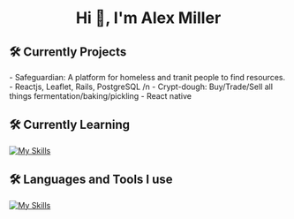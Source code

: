 <h1 align="center">Hi 👋, I'm Alex Miller</h1>

<p align="left">

  <h2><b>🛠 Currently Projects</b></h2>
  - Safeguardian: A platform for homeless and tranit people to find resources. - Reactjs, Leaflet, Rails, PostgreSQL 
  /n
  - Crypt-dough: Buy/Trade/Sell all things fermentation/baking/pickling - React native
  
 <h2><b>🛠 Currently Learning</b></h2>

[![My Skills](https://skillicons.dev/icons?i=py,ts)](https://skillicons.dev)

<h2><b>🛠 Languages and Tools I use </b></h2>
  
[![My Skills](https://skillicons.dev/icons?i=js,html,css,react,nodejs,jest,jquery,postgres,react,mysql,ruby,vscode,tailwind,express)](https://skillicons.dev)

</p>
